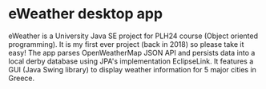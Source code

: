 # eWeather desktop app

eWeather is a University Java SE project for PLH24 course (Object oriented programming). It is my first ever project (back in 2018) so please take it easy!
The app parses OpenWeatherMap JSON API and persists data into a local derby database using JPA's implementation EclipseLink.
It features a GUI (Java Swing library) to display weather information for 5 major cities in Greece.
